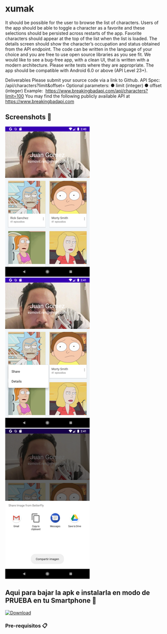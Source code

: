 # xumak
It should be possible for the user to browse the list of characters. Users of the app should be
able to toggle a character as a favorite and these selections should be persisted across restarts
of the app. Favorite characters should appear at the top of the list when the list is loaded. The
details screen should show the character’s occupation and status obtained from the API
endpoint.
The code can be written in the language of your choice and you are free to use open source
libraries as you see fit. We would like to see a bug-free app, with a clean UI, that is written with
a modern architecture. Please write tests where they are appropriate. The app should be
compatible with Android 6.0 or above (API Level 23+).

Deliverables
Please submit your source code via a link to Github.
API Spec:
/api/characters?limit<LIMIT>&offset=<OFFSET>
Optional parameters:
● limit (integer)
● offset (integer)
Example: ​ https://www.breakingbadapi.com/api/characters?limit=100
You may find the following publicly available API at ​ https://www.breakingbadapi.com

## Screenshots 🚀

![Screen1](https://github.com/ezsocial/betterfly/blob/main/images/Screenshot_20210612_144100.png)
![Screen2](https://github.com/ezsocial/betterfly/blob/main/images/Screenshot_20210612_144105.png)
![Screen3](https://github.com/ezsocial/betterfly/blob/main/images/Screenshot_20210612_144109.png)

## Aqui para bajar la apk e instalarla en modo de PRUEBA en tu Smartphone 🚀
[![Download](https://api.bintray.com/packages/unsplash/unsplash-photopicker-android/com.unsplash.pickerandroid.photopicker/images/download.svg) ](https://github.com/ezsocial/betterfly/blob/main/betterflyDEMO.apk)
### Pre-requisitos 📋
